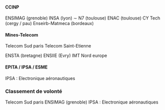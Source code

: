 #### CCINP
ENSIMAG (grenoble) 
INSA (lyon) $\sim$ N7 (toulouse)
ENAC (toulouse)
CY Tech (cergy / pau)
Enseirb-Matmeca (bordeaux)

#### Mines-Telecom
Telecom Sud paris
Telecom Saint-Etienne

ENSTA (bretagne)
ENSIIE (Evry)
IMT Nord europe

#### EPITA / IPSA / ESME
IPSA : Electronique aéronautiques



### Classement de volonté
Telecom Sud paris
ENSIMAG (grenoble) 
IPSA : Electronique aéronautiques
